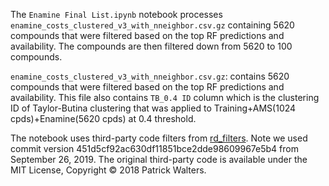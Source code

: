 The `Enamine Final List.ipynb` notebook processes `enamine_costs_clustered_v3_with_nneighbor.csv.gz` containing 5620 compounds that were filtered based on the top RF predictions and availability. The compounds are then filtered down from 5620 to 100 compounds. 

`enamine_costs_clustered_v3_with_nneighbor.csv.gz`: contains 5620 compounds that were filtered based on the top RF predictions and availability. This file also contains `TB_0.4 ID` column which is the clustering ID of Taylor-Butina clustering that was applied to Training+AMS(1024 cpds)+Enamine(5620 cpds) at 0.4 threshold. 

The notebook uses third-party code filters from [rd_filters](https://github.com/PatWalters/rd_filters/tree/451d5cf92ac630df11851bce2dde98609967e5b4). Note we used commit version 451d5cf92ac630df11851bce2dde98609967e5b4 from September 26, 2019. The original third-party code is available under the MIT License, Copyright © 2018 Patrick Walters. 